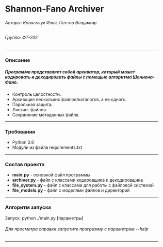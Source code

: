 # Shannon-Fano Archiver
###### Авторы: Ковальчук Илья, Пестов Владимир
###### Группа: ФТ-202
___

### Описание
##### Программа представляет собой архиватор, который может кодировать и декодировать файлы с помощью алгоритма Шеннона-Фано.
* Контроль целостности.
* Архивация нескольких файлов/каталогов, а не одного.
* Парольная защита.
* Листинг файлов. 
* Сохранение метаданных файла.
___

### Требования
* Python 3.8
* Модули из файла requirements.txt
___

### Состав проекта
* **main.py** - основной файл программы
* **archiver.py** - файл с классами кодировщика и декодировщика
* **file_system.py** - файл с классами для работы с файловой системой
* **file_models.py** - файл с моделями файлов и директорий
____

### Алгоритм запуска
Запуск: python ./main.py [параметры]
###### Для просмотра справки запустите программу с параметром --help
____
